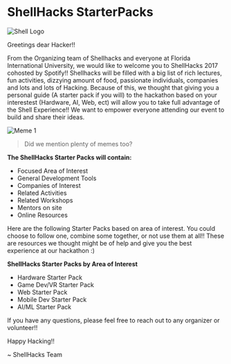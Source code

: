 
# ShellHacks StarterPacks

![Shell Logo](https://shellhacks.net/assets/imgs/shellhacks-opengraph.png)

Greetings dear Hacker!!

From the Organizing team of Shellhacks and everyone at Florida International University, we would like to welcome you to ShellHacks 2017 cohosted by Spotify!! Shellhacks will be filled with a big list of rich lectures, fun activities, dizzying amount of food, passionate individuals, companies and lots and lots of Hacking. Because of this, we thought that giving you a personal guide (A starter pack if you will) to the hackathon based on your interestest (Hardware, AI, Web, ect) will allow you to take full advantage of the Shell Experience!! We want to empower everyone attending our event to build and share their ideas.

![Meme 1](https://media.giphy.com/media/a5viI92PAF89q/giphy.gif)

> Did we mention plenty of memes too?

**The ShellHacks Starter Packs will contain:**
- Focused Area of Interest
- General Development Tools
- Companies of Interest 
- Related Activities
- Related Workshops
- Mentors on site
- Online Resources


Here are the following Starter Packs based on area of interest. You could choose to follow one, combine some together, or not use them at all!! These are resources we thought might be of help and give you the best experience at our hackathon :) 

**ShellHacks Starter Packs by Area of Interest**
- Hardware Starter Pack
- Game Dev/VR Starter Pack
- Web Starter Pack
- Mobile Dev Starter Pack
- AI/ML Starter Pack

If you have any questions, please feel free to reach out to any organizer or volunteer!! 

Happy Hacking!!

~ ShellHacks Team
